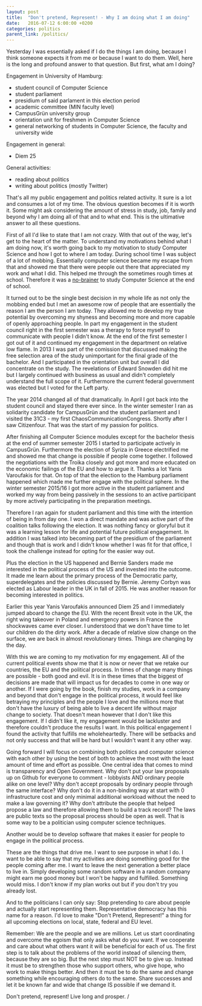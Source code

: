 ```yaml
---
layout: post
title:  "Don't pretend, Represent! - Why I am doing what I am doing"
date:   2016-07-12 6:00:00 +0200
categories: politics
parent_link: /politics/
---
```


Yesterday I was essentially asked if I do the things I am doing, because
I think someone expects it from me or because I want to do them. Well, here
is the long and profound answer to that question. But first, what am I doing?

Engagement in University of Hamburg:

* student council of Computer Science
* student parliament
* presidium of said parlament in this election period
* academic committee (MIN faculty level)
* CampusGrün university group
* orientation unit for freshmen in Computer Science
* general networking of students in Computer Science, the faculty and university wide

Engagement in general:

* Diem 25

General activities:

- reading about politics
- writing about politics (mostly Twitter)

That's all my public engagement and politics related activity. It sure is a lot
and consumes a lot of my time. The obvious question becomes if it is worth it.
Some might ask considering the amount of stress in study, job, family and beyond
why I am doing all of that and to what end. This is the ultimative answer to all
these questions.

First of all I'd like to state that I am not crazy. With that out of the
way, let's get to the heart of the matter. To understand my motivations behind
what I am doing now, it's worth going back to my motivation to study Computer
Science and how I got to where I am today. During school time I was subject of a 
lot of mobbing. Essentially computer science became my escape from that and showed 
me that there were people out there that appreciated my work and what I did. This 
helped me through the sometimes rough times at school. Therefore it was a 
[no-brainer](https://en.wiktionary.org/wiki/no-brainer) to study Computer
Science at the end of school.

It turned out to be the single best decision in my whole life as not only
the mobbing ended but I met an awesome row of people that are essentially
the reason I am the person I am today. They allowed me to develop my true
potential by overcoming my shyness and becoming more and more capable of openly
approaching people. In part my engagement in the student council right in the
first semester was a therapy to force myself to communicate with people I didn't 
know. At the end of the first semester I got out of it and continued my engagement
in the department on relative low flame. In 2013 I was part of the comission
that discussed making the free selection area of the study unimportant for the
final grade of the bachelor. And I participated in the orientation unit but
overall I did concentrate on the study. The revelations of Edward Snowden did hit 
me but I largely continued with business as usual and didn't completely understand 
the full scope of it. Furthermore the current federal government was elected
but I voted for the Left party.

The year 2014 changed all of that dramatically. In April I got back into the
student council and stayed there ever since. In the winter semester I ran
as solidarity candidate for CampusGrün and the student parliament and I visited
the 31C3 - my first ChaosCommunicationCongress. Shortly after I saw Citizenfour.
That was the start of my passion for politics.

After finishing all Computer Science modules except for the bachelor thesis
at the end of summer semester 2015 I started to participate actively in CampusGrün.
Furthermore the election of Syriza in Greece electrified me and showed me
that change is possible if people come together. I followed the negotiations
with the Troika closely and got more and more educated on the economic
failings of the EU and how to argue it. Thanks a lot Yanis Varoufakis for that.
On top of that the election to the Hamburg parliament happened which made me
further engage with the political sphere.
In the winter semester 2015/16 I got more active in the student parliament
and worked my way from being passively in the sessions to an active
participant by more actively participating in the preparation meetings.

Therefore I ran again for student parliament and this time with the intention
of being in from day one. I won a direct mandate and was active part of the
coalition talks following the election. It was nothing fancy or gloryful but
it was a learning lesson for life and potential future political engagement.
In addition I was talked into becoming part of the presidium of the parliament
and though that is work and I didn't know whether I was fit for that office,
I took the challenge instead for opting for the easier way out.

Plus the election in the US happened and Bernie Sanders made me interested
in the political process of the US and invested into the outcome. It made me
learn about the primary process of the Democratic party, superdelegates
and the policies discussed by Bernie. Jeremy Corbyn was elected as Labour
leader in the UK in fall of 2015. He was another reason for becoming interested
in politics.

Earlier this year Yanis Varoufakis announced Diem 25 and I immediately
jumped aboard to change the EU. With the recent Brexit vote in the UK,
the right wing takeover in Poland and emergency powers in France the shockwaves
came ever closer. I understood that we don't have time to let our children
do the dirty work. After a decade of relative slow change on the surface,
we are back in almost revolutionary times. Things are changing by the day.

With this we are coming to my motivation for my engagement. All of the current
political events show me that it is now or never that we retake our countries,
the EU and the political process. In times of change many things are possible -
both good and evil. It is in these times that the biggest of decisions are made
that will impact us for decades to come in one way or another. If I were going
by the book, finish my studies, work in a company and beyond that don't engage
in the political process, it would feel like betraying my principles and the
people I love and the millions more that don't have the luxury of being able
to live a decent life without major change to society. That doesn't mean however
that I don't like this engagement. If I didn't like it, my engagement would
be lackluster and therefore couldn't produce the results I want. In this political
engagement I found the activity that fulfills me wholeheartedly. There will
be setbacks and not only success and that will be hard but I wouldn't want
it any other way.

Going forward I will focus on combining both politics and computer science
with each other by using the best of both to achieve the most with the least
amount of time and effort as possible. One central idea that comes to mind
is transparency and Open Government. Why don't put your law proposals up on
Github for everyone to comment - lobbyists AND ordinary people alike on one
level? Why don't accept proposals by ordinary people through the same
interface? Why don't do it in a non-binding way at start with 0 infrastructure cost
and only minimal additional workload without the need to make a law governing it?
Why don't attribute the people that helped propose a law and therefore allowing
them to build a track record? The laws are public texts so the proposal process 
should be open as well.
That is some way to be a politician using computer science techniques.

Another would be to develop software that makes it easier for people to engage
in the political process.

These are the things that drive me. I want to see purpose in what I do. I want
to be able to say that my activities are doing something good for the people
coming after me. I want to leave the next generation a better place to live in.
Simply developing some random software in a random company might earn me good
money but I won't be happy and fulfilled. Something would miss. I don't know
if my plan works out but if you don't try you already lost.

And to the politicians I can only say: Stop pretending to care about people
and actually start representing them. Representative democracy has this name
for a reason. I'd love to make "Don't Pretend, Represent!" a thing for all
upcoming elections on local, state, federal and EU level. 

Remember: We are the people
and we are millions. Let us start coordinating and overcome the egoism that
only asks what do you want. If we cooperate and care about what others want
it will be beneficial for each of us. The first step is to talk about
the problems of the world instead of silencing them, because they are so big.
But the next step must NOT be to give up. Instead it must be to strengthen
those who support others, who give hope, who work to make things better.
And then it must be to do the same and change something while encouraging
others do to the same. Share successes and let it be known far and wide that
change IS possible if we demand it.

Don't pretend, represent! Live long and prosper. \/
